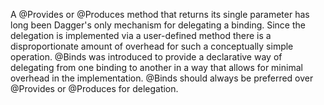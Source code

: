 A @Provides or @Produces method that returns its single parameter has long been
Dagger's only mechanism for delegating a binding. Since the delegation is
implemented via a user-defined method there is a disproportionate amount of
overhead for such a conceptually simple operation. @Binds was introduced to
provide a declarative way of delegating from one binding to another in a way
that allows for minimal overhead in the implementation. @Binds should always be
preferred over @Provides or @Produces for delegation.

